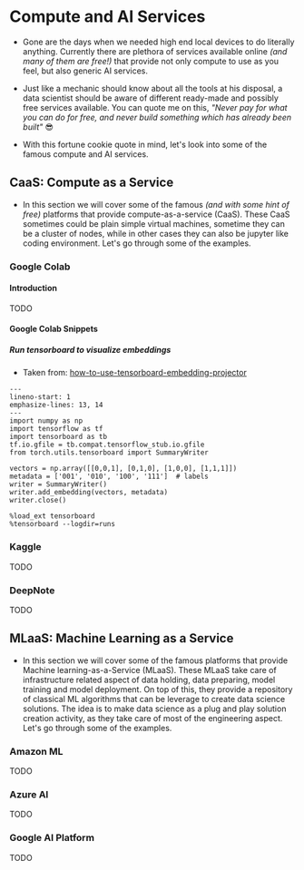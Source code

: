 # Compute and AI Services

- Gone are the days when we needed high end local devices to do literally anything. Currently there are plethora of services available online *(and many of them are free!)* that provide not only compute to use as you feel, but also generic AI services. 

- Just like a mechanic should know about all the tools at his disposal, a data scientist should be aware of different ready-made and possibly free services available. You can quote me on this, *"Never pay for what you can do for free, and never build something which has already been built"* 😎

- With this fortune cookie quote in mind, let's look into some of the famous compute and AI services.

## CaaS: Compute as a Service

- In this section we will cover some of the famous *(and with some hint of free)* platforms that provide compute-as-a-service (CaaS). These CaaS sometimes could be plain simple virtual machines, sometime they can be a cluster of nodes, while in other cases they can also be jupyter like coding environment. Let's go through some of the examples.

### Google Colab

#### Introduction

TODO

#### Google Colab Snippets

##### Run tensorboard to visualize embeddings

- Taken from: [how-to-use-tensorboard-embedding-projector](https://stackoverflow.com/questions/40849116/how-to-use-tensorboard-embedding-projector)

```{code-block}
---
lineno-start: 1
emphasize-lines: 13, 14
---
import numpy as np
import tensorflow as tf
import tensorboard as tb
tf.io.gfile = tb.compat.tensorflow_stub.io.gfile
from torch.utils.tensorboard import SummaryWriter

vectors = np.array([[0,0,1], [0,1,0], [1,0,0], [1,1,1]])
metadata = ['001', '010', '100', '111']  # labels
writer = SummaryWriter()
writer.add_embedding(vectors, metadata)
writer.close()

%load_ext tensorboard
%tensorboard --logdir=runs
```

### Kaggle

TODO

### DeepNote

TODO

## MLaaS: Machine Learning as a Service

- In this section we will cover some of the famous platforms that provide Machine learning-as-a-Service (MLaaS). These MLaaS take care of infrastructure related aspect of data holding, data preparing, model training and model deployment. On top of this, they provide a repository of classical ML algorithms that can be leverage to create data science solutions. The idea is to make data science as a plug and play solution creation activity, as they take care of most of the engineering aspect. Let's go through some of the examples.

### Amazon ML

TODO

### Azure AI

TODO

### Google AI Platform

TODO
